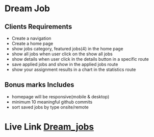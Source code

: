 # Dream Job

## Clients Requirements
- Create a navigation
- Create a home page
- show jobs category, featured jobs(4) in the home page
- show all jobs when user click on the show all jobs
- show details when user click in the details button in a specific route
- save applied jobs and show in the applied jobs route
- show your assignment results in a chart in the statistics route


## Bonus marks Includes
- homepage will be responsive(mobile & desktop)
- minimum 10 meaningful github commits
- sort saved jobs by type onsite/remote

# Live Link [Dream_jobs]()
